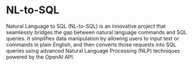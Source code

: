 # NL-to-SQL
Natural Language to SQL (NL-to-SQL) is an innovative project that seamlessly bridges the gap between natural language commands and SQL queries. It simplifies data manipulation by allowing users to input text or commands in plain English, and then converts those requests into SQL queries using advanced Natural Language Processing (NLP) techniques powered by the OpenAI API.
